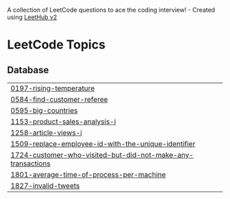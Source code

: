 A collection of LeetCode questions to ace the coding interview! - Created using [LeetHub v2](https://github.com/arunbhardwaj/LeetHub-2.0)
<!---LeetCode Topics Start-->
# LeetCode Topics
## Database
|  |
| ------- |
| [0197-rising-temperature](https://github.com/Rupak-18/SQL-50/tree/master/0197-rising-temperature) |
| [0584-find-customer-referee](https://github.com/Rupak-18/SQL-50/tree/master/0584-find-customer-referee) |
| [0595-big-countries](https://github.com/Rupak-18/SQL-50/tree/master/0595-big-countries) |
| [1153-product-sales-analysis-i](https://github.com/Rupak-18/SQL-50/tree/master/1153-product-sales-analysis-i) |
| [1258-article-views-i](https://github.com/Rupak-18/SQL-50/tree/master/1258-article-views-i) |
| [1509-replace-employee-id-with-the-unique-identifier](https://github.com/Rupak-18/SQL-50/tree/master/1509-replace-employee-id-with-the-unique-identifier) |
| [1724-customer-who-visited-but-did-not-make-any-transactions](https://github.com/Rupak-18/SQL-50/tree/master/1724-customer-who-visited-but-did-not-make-any-transactions) |
| [1801-average-time-of-process-per-machine](https://github.com/Rupak-18/SQL-50/tree/master/1801-average-time-of-process-per-machine) |
| [1827-invalid-tweets](https://github.com/Rupak-18/SQL-50/tree/master/1827-invalid-tweets) |
<!---LeetCode Topics End-->